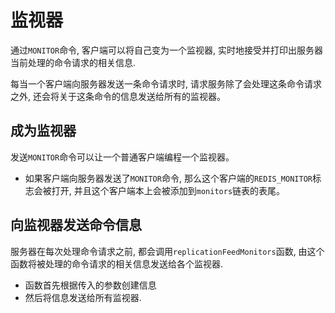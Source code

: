 # 监视器
通过`MONITOR`命令, 客户端可以将自己变为一个监视器, 实时地接受并打印出服务器当前处理的命令请求的相关信息.

每当一个客户端向服务器发送一条命令请求时, 请求服务除了会处理这条命令请求之外, 还会将关于这条命令的信息发送给所有的监视器。

## 成为监视器
发送`MONITOR`命令可以让一个普通客户端编程一个监视器。
- 如果客户端向服务器发送了`MONITOR`命令, 那么这个客户端的`REDIS_MONITOR`标志会被打开, 并且这个客户端本上会被添加到`monitors`链表的表尾。

## 向监视器发送命令信息
服务器在每次处理命令请求之前, 都会调用`replicationFeedMonitors`函数, 由这个函数将被处理的命令请求的相关信息发送给各个监视器.

- 函数首先根据传入的参数创建信息
- 然后将信息发送给所有监视器.
